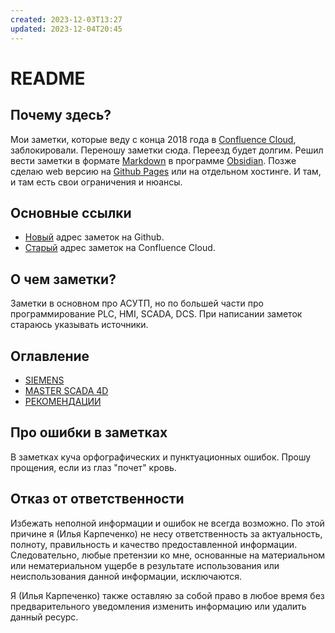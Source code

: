 ```yaml
---
created: 2023-12-03T13:27
updated: 2023-12-04T20:45
---
```

# README

## Почему здесь?

Мои заметки, которые веду с конца 2018 года в [Confluence Cloud](https://www.atlassian.com/software/confluence), заблокировали. Переношу заметки сюда. Переезд будет долгим. Решил вести заметки в формате [Markdown](https://ru.wikipedia.org/wiki/Markdown) в программе [Obsidian](https://obsidian.md/). Позже сделаю web версию на [Github Pages](https://pages.github.com/) или на отдельном хостинге. И там, и там есть свои ограничения и нюансы.

## Основные ссылки

- [Новый](https://github.com/ikarpechenko/notes/blob/main/README.md)  адрес заметок на Github.
- [Старый](https://karpechenko.atlassian.net/wiki/spaces) адрес заметок на Confluence Cloud.

## О чем заметки?

Заметки в основном про АСУТП, но по большей части про программирование PLC, HMI, SCADA, DCS. При написании заметок стараюсь указывать источники.

## Оглавление

- [SIEMENS](https://github.com/ikarpechenko/notes/tree/main/SIEMENS)
- [MASTER SCADA 4D](https://github.com/ikarpechenko/notes/tree/main/MASTER%20SCADA%204D)
- [РЕКОМЕНДАЦИИ](https://github.com/ikarpechenko/notes/tree/main/%D0%A0%D0%95%D0%9A%D0%9E%D0%9C%D0%95%D0%9D%D0%94%D0%90%D0%A6%D0%98%D0%98)

## Про ошибки в заметках

В заметках куча орфографических и пунктуационных ошибок. Прошу прощения, если из глаз "почет" кровь. 

## Отказ от ответственности

Избежать неполной информации и ошибок не всегда возможно. По этой причине я (Илья Карпеченко) не несу ответственность за актуальность, полноту, правильность и качество предоставленной информации. Следовательно, любые претензии ко мне, основанные на материальном или нематериальном ущербе в результате использования или неиспользования данной информации, исключаются.

Я (Илья Карпеченко) также оставляю за собой право в любое время без предварительного уведомления изменить информацию или удалить данный ресурс.
